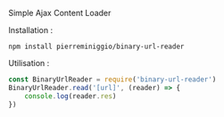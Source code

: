Simple Ajax Content Loader

Installation :
```
npm install pierreminiggio/binary-url-reader
```

Utilisation : 
```javascript
const BinaryUrlReader = require('binary-url-reader')
BinaryUrlReader.read('[url]', (reader) => {
	console.log(reader.res)
})
```
